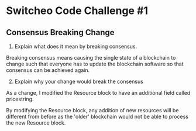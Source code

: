 # Switcheo Code Challenge #1

## Consensus Breaking Change

1. Explain what does it mean by breaking consensus.

Breaking consensus means causing the single state of a blockchain to change such that everyone has to update the blockchain software so that consensus can be achieved again.

2. Explain why your change would break the consensus

As a change, I modified the Resource block to have an additional field called pricestring.

By modifying the Resource block, any addition of new resources will be different from before as the 'older' blockchain would not be able to process the new Resource block.
